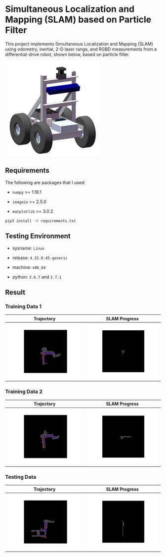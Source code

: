 # Simultaneous Localization and Mapping (SLAM) based on Particle Filter

This project implements Simultaneous Localization and Mapping (SLAM) using odometry, inertial, 2-D laser range, and RGBD measurements from a differential-drive robot, shown below, based on particle filter.

![](img/robot.png)

## Requirements

The following are packages that I used:

* `numpy` >= 1.16.1  

* `imageio` >= 2.5.0  

* `matplotlib` >= 3.0.2  

```
pip3 install -r requirements.txt
```

## Testing Environment

* sysname: `Linux`  

* release: `4.15.0-45-generic`  

* machine: `x86_64`  

* python: `3.6.7` and `3.7.1`

## Result

### Training Data 1

| Trajectory | SLAM Progress |  
|:-:|:-:|  
| ![](img/ds20/ds_20_lidar_trj.png) | ![](img/ds20/ds_20.gif) | 

### Training Data 2

| Trajectory | SLAM Progress |  
|:-:|:-:|  
| ![](img/ds21/ds_21_lidar_trj.png) | ![](img/ds21/ds_21.gif) | 

### Testing Data

| Trajectory | SLAM Progress |  
|:-:|:-:|  
| ![](img/ds23/ds_23_lidar_trj.png) | ![](img/ds23/ds_23.gif) | 

